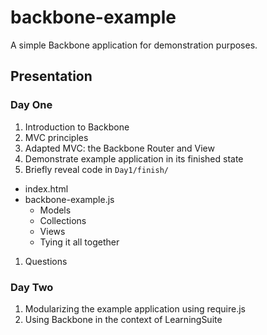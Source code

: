 backbone-example
================

A simple Backbone application for demonstration purposes.

Presentation
------------

### Day One

1. Introduction to Backbone
1. MVC principles
1. Adapted MVC: the Backbone Router and View
1. Demonstrate example application in its finished state
1. Briefly reveal code in `Day1/finish/`
  * index.html
  * backbone-example.js
    * Models
    * Collections
    * Views
    * Tying it all together
1. Questions

### Day Two

1. Modularizing the example application using require.js
1. Using Backbone in the context of LearningSuite